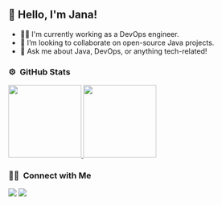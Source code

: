 ## 👋 Hello, I'm Jana!
- 👩‍💻 I'm currently working as a DevOps engineer.
- 👯 I’m looking to collaborate on open-source Java projects.
- 💬 Ask me about Java, DevOps, or anything tech-related!

### ⚙️ &nbsp;GitHub Stats

<a href="https://github.com/janasrikanth">
  <img height="145em" src="https://github-readme-stats-eight-theta.vercel.app/api?username=janasrikanth&show_icons=true&theme=algolia&include_all_commits=true&count_private=true"/>
  <img height="145em" src="https://github-readme-stats-eight-theta.vercel.app/api/top-langs/?username=janasrikanth&layout=compact&langs_count=8&theme=algolia"/>
</a>
</p>

### 🤝🏻 &nbsp;Connect with Me

<p align="left">
<a href="https://linkedin.com/in/jana-srikanth-bb6525198"><img src="https://img.shields.io/badge/-LinkedIn-0077B5?style=flat&logo=Linkedin&logoColor=white"/></a>
<a href="mailto:srikanthjana03@gmail.com"><img src="https://img.shields.io/badge/-Gmail-D14836?style=flat&logo=Gmail&logoColor=white"/></a>
</p>
